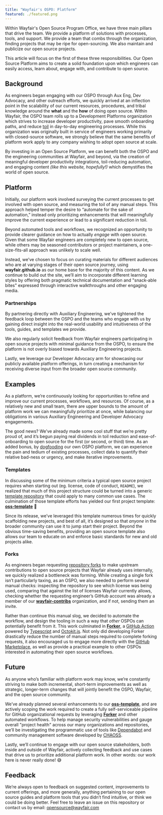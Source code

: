 ```yaml
---
title: "Wayfair's OSPO: Platform"
featured: ./featured.png
---
```


Within Wayfair's Open Source Program Office, we have three main pillars that drive the team. We provide a platform of solutions with processes, tools, and support. We provide a team that combs through the organization, finding projects that may be ripe for open-sourcing. We also maintain and publicize our open source projects.

This article will focus on the first of these three responsibilities. Our Open Source Platform aims to create a solid foundation upon which engineers can easily access, learn about, engage with, and contribute to open source.

## Background

As engineers began engaging with our OSPO through Aux Eng, Dev Advocacy, and other outreach efforts, we quickly arrived at an inflection point in the scalability of our current resources, procedures, and tribal knowledge around the **what** and the **how** of doing open source. Within Wayfair, the OSPO team rolls up to a Development Platforms organization which strives to increase developer productivity, pave smooth onboarding paths, and reduce [toil](https://sre.google/workbook/eliminating-toil/) in day-to-day engineering processes. While this organization was originally built in service of engineers working primarily with closed-source software, we strongly believe that the same benefits of platform work apply to any company wishing to adopt open source at scale.

By investing in an Open Source Platform, we can benefit both the OSPO and the engineering communities at Wayfair, and beyond, via the creation of meaningful developer productivity integrations, toil-reducing automation, and engaging content _(like this website, hopefully!)_ which demystifies the world of open source.

## Platform

Initially, our platform work involved surveying the current processes to get involved with open source, and measuring the toil of any manual steps. This approach helped temper the desire to “automate for the sake of automation,” instead only prioritizing enhancements that will meaningfully improve the current experience or lead to a significant reduction in toil.

Beyond automated tools and workflows, we recognized an opportunity to provide clearer guidance on how to actually _engage_ with open source. Given that some Wayfair engineers are completely new to open source, while others may be seasoned contributors or project maintainers, a one-size-fits-all approach was unlikely to scale well.

Instead, we’ve chosen to focus on curating materials for different audiences who are at varying stages of their open source journey, using **wayfair.github.io** as our home base for the majority of this content. As we continue to build out the site, we’ll aim to incorporate different learning styles by offering both pragmatic technical documentation and "snack-able bites" expressed through interactive walkthroughs and other engaging media.

### Partnerships

By partnering directly with Auxiliary Engineering, we’ve tightened the feedback loop between the OSPO and the teams who engage with us by gaining direct insight into the real-world usability and intuitiveness of the tools, guides, and templates we provide.

We also regularly solicit feedback from Wayfair engineers participating in open source projects with minimal guidance from the OSPO, to ensure the platform is not overly biased towards Auxiliary Engineering projects.

Lastly, we leverage our Developer Advocacy arm for showcasing our publicly available platform offerings, in turn creating a mechanism for receiving diverse input from the broader open source community.

## Examples

As a platform, we’re continuously looking for opportunities to refine and improve our current processes, workflows, and resources. Of course, as a relatively new and small team, there are upper bounds to the amount of platform work we can meaningfully prioritize at once, while balancing our obligations in various Auxiliary Engineering and Developer Advocacy engagements.

The good news? We’ve already made some cool stuff that we’re pretty proud of, and it’s begun paying real dividends in toil reduction and ease-of-onboarding to open source for the first (or second, or third) time. As an added bonus, by [dogfooding](https://edume.com/blog/what-is-dogfooding) our own OSPO platform, we can experience the pain and tedium of existing processes, collect data to quantify their relative bad-ness or urgency, and make iterative improvements.

### Templates

In discussing some of the minimum criteria a typical open source project requires when starting out (eg. license, code of conduct, `README`), we realized that much of this project structure could be turned into a generic [template repository](https://docs.github.com/en/repositories/creating-and-managing-repositories/creating-a-template-repository) that could apply to many common use cases. The culmination of those template efforts has yielded our first project template: [**oss-template**](https://github.com/wayfair-incubator/oss-template) 🎉

Since its release, we’ve leveraged this template numerous times for quickly scaffolding new projects, and best of all, it’s designed so that _anyone_ in the broader community can use it to jump start their project. Beyond the obvious time-saving benefits, providing an open source template also allows our team to educate on and enforce basic standards for new and old projects alike.

### Forks

As engineers began requesting [repository forks](https://docs.github.com/en/get-started/quickstart/fork-a-repo) to make upstream contributions to open source projects that Wayfair already uses internally, we quickly realized a bottleneck was forming. While creating a single fork isn’t particularly taxing, as an OSPO, we also needed to perform several manual checks: inspecting the repository to see which license was being used, comparing that against the list of licenses Wayfair currently allows, checking whether the requesting engineer’s GitHub account was already a member of our [**wayfair-contribs**](https://github.com/wayfair-contribs) organization, and if not, sending them an invite.

Rather than continue this manual slog, we decided to automate the workflow, and design the tooling in such a way that _other_ OSPOs can potentially benefit from it. This work culminated in [**Forker**](https://github.com/marketplace/actions/github-forker), a [GitHub Action](https://github.com/features/actions) powered by [Typescript](https://github.com/actions/typescript-action) and [Octokit.js](https://github.com/octokit/octokit.js). Not only did developing Forker drastically reduce the number of manual steps required to complete forking requests, it also encouraged us to engage more directly with the [GitHub Marketplace](https://github.com/marketplace), as well as provide a practical example to other OSPOs interested in automating their open source workflows.

## Future

As anyone who’s familiar with platform work may know, we’re constantly striving to make both incremental, short-term improvements as well as strategic, longer-term changes that will jointly benefit the OSPO, Wayfair, and the open source community. 

We’ve already planned several enhancements to our [**oss-template**](https://github.com/wayfair-incubator/oss-template), and are actively scoping the work required to create a fully self-serviceable pipeline for GitHub organizational requests by leveraging [**Forker**](https://github.com/marketplace/actions/github-forker) and other automated workflows. To help manage security vulnerabilities and gauge overall "project health" across our many organizations and repositories, we’ll be investigating the programmatic use of tools like [Dependabot](https://dependabot.com/) and community management software developed by [CHAOSS](https://chaoss.community/).

Lastly, we’ll continue to engage with our open source stakeholders, both inside and outside of Wayfair, actively collecting feedback and use cases that drive us to prioritize additional platform work. In other words: our work here is never really done! 😅

## Feedback

We’re always open to feedback on suggested content, improvements to current offerings, and more generally, anything pertaining to our open source guides and platform tools that you didn’t find intuitive, or think we could be doing better. Feel free to leave an issue on this repository or contact us by email: opensource@wayfair.com
